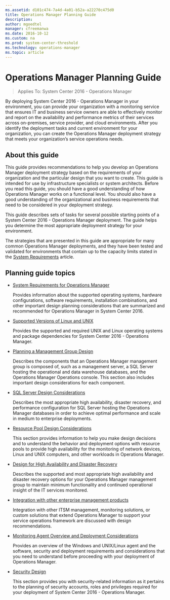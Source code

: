 ```yaml
---
ms.assetid: d101c474-7a4d-4a01-b52a-a22270c475d0
title: Operations Manager Planning Guide
description:
author: mgoedtel
manager: cfreemanwa
ms.date: 2016-10-12
ms.custom: na
ms.prod: system-center-threshold
ms.technology: operations-manager
ms.topic: article
---
```


# Operations Manager Planning Guide

>Applies To: System Center 2016 - Operations Manager

By deploying System Center 2016 - Operations Manager in your environment, you can provide your organization with a monitoring service that ensures IT and business service owners are able to effectively monitor and report on the availability and performance metrics of their services across on-premises, service provider, and cloud environments.  After you identify the deployment tasks and current environment for your organization, you can create the Operations Manager deployment strategy that meets your organization’s service operations needs.  

## About this guide

This guide provides recommendations to help you develop an Operations Manager deployment strategy based on the requirements of your organization and the particular design that you want to create.  This guide is intended for use by infrastructure specialists or system architects.  Before you read this guide, you should have a good understanding of how Operations Manager works on a functional level. You should also have a good understanding of the organizational and business requirements that need to be considered in your deployment strategy.  

This guide describes sets of tasks for several possible starting points of a System Center 2016 - Operations Manager deployment.  The guide helps you determine the most appropriate deployment strategy for your environment.

The strategies that are presented in this guide are appropriate for many common Operations Manager deployments, and they have been tested and validated for environments that contain up to the capacity limits stated in the [System Requirements](system-requirements.md) article.  


## Planning guide topics

- [System Requirements for Operations Manager](system-requirements.md)

    Provides information about the supported operating systems, hardware configurations, software requirements, installation combinations, and other important design planning considerations that are summarized and recommended for Operations Manager in System Center 2016. 

- [Supported Versions of Linux and UNIX](supported-unix-and-linux-operating-system-versions.md)

    Provides the supported and required UNIX and Linux operating systems and package dependencies for System Center 2016 - Operations Manager.  

- [Planning a Management Group Design](planning-a-management-group-design.md)

    Describes the components that an Operations Manager management group is composed of, such as a management server, a SQL Server hosting the operational and data warehouse databases, and the Operations Manager Operations console.  This section also includes important design considerations for each component.  

- [SQL Server Design Considerations](planning-sqlserver-design.md)

    Describes the most appropriate high availability, disaster recovery, and performance configuration for SQL Server hosting the Operations Manager databases in order to achieve optimal performance and scale in medium to enterprise deployments.

- [Resource Pool Design Considerations](planning-resource-pool-design.md)

    This section provides information to help you make design decisions and to understand the behavior and deployment options with resource pools to provide high availability for the monitoring of network devices, Linux and UNIX computers, and other workloads in Operations Manager.  

- [Design for High Availability and Disaster Recovery](planning-hadr-design.md)

    Describes the supported and most appropriate high availability and disaster recovery options for your Operations Manager management group to maintain minimum functionality and continued operational insight of the IT services monitored.  

- [Integration with other enterprise management products](planning-integration-with-other-management-solutions.md)

    Integration with other ITSM management, monitoring solutions, or custom solutions that extend Operations Manager to support your service operations framework are discussed with design recommendations.

- [Monitoring Agent Overview and Deployment Considerations](planning-agents.md)

    Provides an overview of the Windows and UNIX/Linux agent and the software, security and deployment requirements and considerations that you need to understand before proceeding with your deployment of Operations Manager.

- [Security Design](plan-security-summary.md)

    This section provides you with security-related information as it pertains to the planning of security accounts, roles and privileges required for your deployment of System Center 2016 - Operations Manager.




